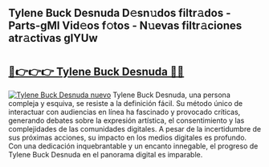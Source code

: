 ## Tylene Buck Desnuda D𝚎sn𝚞dos filtr𝚊dos - Parts-gMl Vid𝚎os f𝚘tos - N𝚞evas filtr𝚊ciones atr𝚊ctivas glYUw

# <h2><a href="http://mb0e19.tromn.icu/?c=Tylene+Buck+Desnuda">🔗👉👉👉 Tylene Buck Desnuda 🔗🔗</a></h2>

[![Tylene Buck Desnuda nuevo](https://i.imgur.com/pEAQMta.gif)](http://mb0e19.tromn.icu/?c=Tylene+Buck+Desnuda)
Tylene Buck Desnuda, una persona compleja y esquiva, se resiste a la definición fácil. Su método único de interactuar con audiencias en línea ha fascinado y provocado críticas, generando debates sobre la expresión artística, el consentimiento y las complejidades de las comunidades digitales. A pesar de la incertidumbre de sus próximas acciones, su impacto en los medios digitales es profundo. Con una dedicación inquebrantable y un encanto innegable, el progreso de Tylene Buck Desnuda en el panorama digital es imparable.

